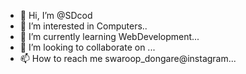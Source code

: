 - 👋 Hi, I’m @SDcod
- 👀 I’m interested in Computers..
- 🌱 I’m currently learning WebDevelopment...
- 💞️ I’m looking to collaborate on ...
- 📫 How to reach me swaroop_dongare@instagram...

<!---
SDcod/SDcod is a ✨ special ✨ repository because its `README.md` (this file) appears on your GitHub profile.
You can click the Preview link to take a look at your changes.
--->
